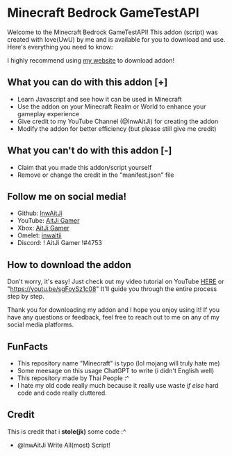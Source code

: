 # Minecraft Bedrock GameTestAPI
Welcome to the Minecraft Bedrock GameTestAPI! This addon (script) was created with love(UwU) by me and is available for you to download and use. Here's everything you need to know:

I highly recommend using [my website](https://mcbe.vercel.app/new) to download addon!

## What you can do with this addon [+]
- Learn Javascript and see how it can be used in Minecraft
- Use the addon on your Minecraft Realm or World to enhance your gameplay experience
- Give credit to my YouTube Channel (@InwAitJi) for creating the addon
- Modify the addon for better efficiency (but please still give me credit)

## What you can't do with this addon [-] 
- Claim that you made this addon/script yourself
- Remove or change the credit in the "manifest.json" file

## Follow me on social media!
- Github: [lnwAitJi](https://github.com/lnwAitJi)
- YouTube: [AitJi Gamer](https://www.youtube.com/@InwAitJi)
- Xbox: [AitJi Gamer](https://youtu.be/xvFZjo5PgG0)
- Omelet: [inwaitji](https://omlet.gg/profile/inw_aitji)
- Discord: ! AitJi Gamer !#4753

## How to download the addon
Don't worry, it's easy! Just check out my video tutorial on YouTube [HERE](https://youtu.be/sgFoySz1c08) or "https://youtu.be/sgFoySz1c08" It'll guide you through the entire process step by step.

Thank you for downloading my addon and I hope you enjoy using it! If you have any questions or feedback, feel free to reach out to me on any of my social media platforms.

## FunFacts
- This repository name "Minecraft" is typo (lol mojang will truly hate me)
- Some meesage on this usage ChatGPT to write (i didn't English well)
- This repository made by Thai People :^
- I hate my old code really much because it really use waste *if else* hard code and code really cluttered.

## Credit
This is credit that i **stole(jk)** some code :^

- @lnwAitJi Write All(most) Script!
